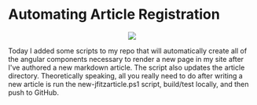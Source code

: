 # Automating Article Registration
<p align="center">
    <img src="/img/it-walks.jpg">
</p>

Today I added some scripts to my repo that will automatically create all of the angular components necessary to render a new page in my site after I've authored a new markdown article.  The script also updates the article directory.  Theoretically speaking, all you really need to do after writing a new article is run the new-jfitzarticle.ps1 script, build/test locally, and then push to GitHub.


